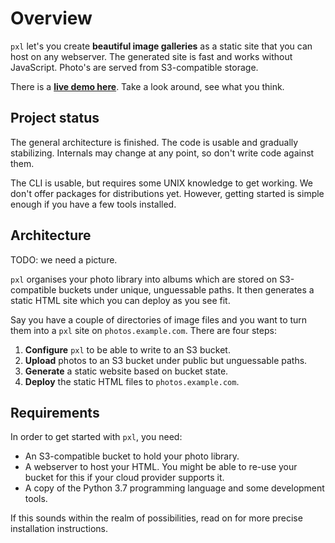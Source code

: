 # Overview

`pxl` let's you create **beautiful image galleries** as a static site that you
can host on any webserver. The generated site is fast and works without
JavaScript. Photo's are served from S3-compatible storage.

There is a [**live demo here**][pxl-demo]. Take a look around, see what you
think.

## Project status

The general architecture is finished. The code is usable and gradually
stabilizing. Internals may change at any point, so don't write code against
them.

The CLI is usable, but requires some UNIX knowledge to get working. We don't
offer packages for distributions yet. However, getting started is simple enough
if you have a few tools installed.

## Architecture

TODO: we need a picture.

`pxl` organises your photo library into albums which are stored on
S3-compatible buckets under unique, unguessable paths. It then generates a
static HTML site which you can deploy as you see fit.

Say you have a couple of directories of image files and you want to turn them
into a `pxl` site on `photos.example.com`. There are four steps:

 1. **Configure** `pxl` to be able to write to an S3 bucket.
 1. **Upload** photos to an S3 bucket under public but unguessable paths.
 1. **Generate** a static website based on bucket state.
 1. **Deploy** the static HTML files to `photos.example.com`.

## Requirements

In order to get started with `pxl`, you need:

 - An S3-compatible bucket to hold your photo library.
 - A webserver to host your HTML. You might be able to re-use your bucket for
   this if your cloud provider supports it.
 - A copy of the Python 3.7 programming language and some development tools.

If this sounds within the realm of possibilities, read on for more precise
installation instructions.

 [pxl-demo]: https://pxl-demo.svsticky.nl/
